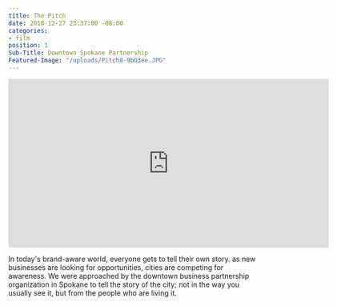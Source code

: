 ```yaml
---
title: The Pitch
date: 2018-12-27 23:37:00 -08:00
categories:
- film
position: 1
Sub-Title: Downtown Spokane Partnership
Featured-Image: "/uploads/Pitch8-9b03ee.JPG"
---
```


<iframe src="https://player.vimeo.com/video/252648997" width="640" height="337" frameborder="0" allowfullscreen></iframe>

In today's brand-aware world, everyone gets to tell their own story. as new businesses are looking for opportunities, cities are competing for awareness. We were approached by the downtown business partnership organization in Spokane to tell the story of the city; not in the way you usually see it, but from the people who are living it. 

